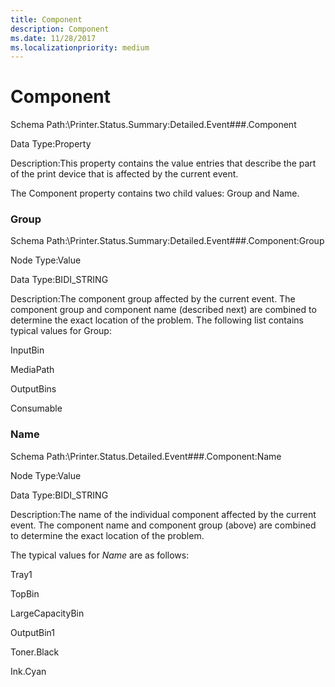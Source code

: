 ```yaml
---
title: Component
description: Component
ms.date: 11/28/2017
ms.localizationpriority: medium
---
```


# Component


Schema Path:\\Printer.Status.Summary:Detailed.Event\#\#\#.Component

Data Type:Property

Description:This property contains the value entries that describe the part of the print device that is affected by the current event.

The Component property contains two child values: Group and Name.

### <span id="group"></span><span id="GROUP"></span> Group

Schema Path:\\Printer.Status.Summary:Detailed.Event\#\#\#.Component:Group

Node Type:Value

Data Type:BIDI\_STRING

Description:The component group affected by the current event. The component group and component name (described next) are combined to determine the exact location of the problem. The following list contains typical values for Group:

InputBin

MediaPath

OutputBins

Consumable

### <span id="name"></span><span id="NAME"></span> Name

Schema Path:\\Printer.Status.Detailed.Event\#\#\#.Component:Name

Node Type:Value

Data Type:BIDI\_STRING

Description:The name of the individual component affected by the current event. The component name and component group (above) are combined to determine the exact location of the problem.

The typical values for *Name* are as follows:

Tray1

TopBin

LargeCapacityBin

OutputBin1

Toner.Black

Ink.Cyan

 

 




